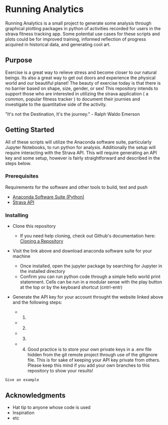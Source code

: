# Running Analytics

Running Analytics is a small project to generate some analysis through graphical plotting packages in python of activities recorded for users in the strava fitness tracking app. Some potential use cases for these scripts and plots could be for improved training, informed reflection of progress acquired in historical data, and generating cool art.


## Purpose

Exercise is a great way to relieve stress and become closer to our natural beings. Its also a great way to get out doors and experience the physical world and our beautiful planet! The beauty of exercise today is that there is no barrier based on shape, size, gender, or sex! This repository intends to support those who are interested in utilizing the strava application ( a common, popular fitness tracker ) to document their journies and investigate to the quantitative side of the activity.

"It's not the Destination, It's the journey." - Ralph Waldo Emerson

## Getting Started

All of these scripts will utilize the Anaconda software suite, particularly Jupyter Notebooks, to run python for analysis.
Additionally the setup will require interacting with the Strava API. This will require generating an API key and some setup, however is fairly straightforward and described in the steps below.

### Prerequisites

Requirements for the software and other tools to build, test and push 
- [Anaconda Software Suite (Python)](https://www.anaconda.com/)
- [Strava API](https://developers.strava.com/)

### Installing

- Clone this repository 
    - If you need help cloning, check out Github's documentation here: [Cloning a Repository](https://docs.github.com/en/repositories/creating-and-managing-repositories/cloning-a-repository)
    
- Visit the link above and download anaconda software suite for your machine
    - Once installed, open the jupyter package by searching for Jupyter in the installed directory
    - Confirm you can run python code through a simple hello world print statemnent. Cells can be run in a modular sense with the play button at the top or by the keyboard shortcut (cntrl-entr)
    
- Generate the API key for your account throught the website linked above and the following steps:
    - 1. 
    - 2. 
    - 3.
    - 4. Good practice is to store your own private keys in a .env file hidden from the git remote project through use of the gitignore file. This is for sake of keeping your API key private from others. Please keep this mind if you add your own branches to this repository to show your results!

<!-- ## Running the tests

Explain how to run the automated tests for this system

### Sample Tests

Explain what these tests test and why -->

    Give an example

<!-- ### Style test

Checks if the best practices and the right coding style has been used.

    Give an example

## Deployment

No additional deployment notes have been added for helping run this code on your local machine, however feel free to leave a comment on the issues page!

## Built With

  - [Contributor Covenant](https://www.contributor-covenant.org/) - Used
    for the Code of Conduct
  - [Creative Commons](https://creativecommons.org/) - Used to choose
    the license

## Contributing

Please read [CONTRIBUTING.md](CONTRIBUTING.md) for details on our code
of conduct, and the process for submitting pull requests to us.

## Versioning

We use [Semantic Versioning](http://semver.org/) for versioning. For the versions
available, see the [tags on this
repository](https://github.com/PurpleBooth/a-good-readme-template/tags).

## Authors

  - **Billie Thompson** - *Provided README Template* -
  - Samuel Dixon        - Used online references to analyze running results using python
    [PurpleBooth](https://github.com/PurpleBooth)

See also the list of
[contributors](https://github.com/PurpleBooth/a-good-readme-template/contributors)
who participated in this project.

## License

This project is licensed under the [CC0 1.0 Universal](LICENSE.md)
Creative Commons License - see the [LICENSE.md](LICENSE.md) file for
details
-->

## Acknowledgments

  - Hat tip to anyone whose code is used
  - Inspiration
  - etc
